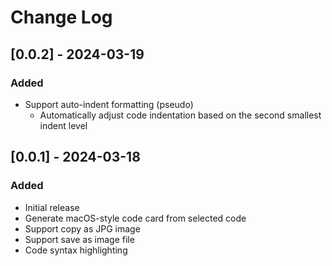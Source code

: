 # Change Log

## [0.0.2] - 2024-03-19

### Added
- Support auto-indent formatting (pseudo)
  - Automatically adjust code indentation based on the second smallest indent level

## [0.0.1] - 2024-03-18

### Added
- Initial release
- Generate macOS-style code card from selected code
- Support copy as JPG image
- Support save as image file
- Code syntax highlighting
